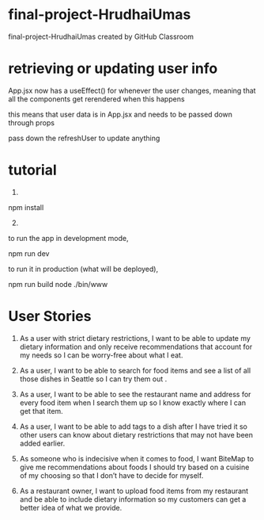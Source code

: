 # final-project-HrudhaiUmas
final-project-HrudhaiUmas created by GitHub Classroom


# retrieving or updating user info

App.jsx now has a useEffect() for whenever the user changes, meaning that all the components get rerendered when this happens

this means that user data is in App.jsx and needs to be passed down through props

pass down the refreshUser to update anything


# tutorial
1.
npm install

2.
to run the app in development mode,

npm run dev

to run it in production (what will be deployed),

npm run build
node ./bin/www

# User Stories
1. As a user with strict dietary restrictions, I want to be able to update my dietary information and only receive recommendations that account for my needs so I can be worry-free about what I eat.

2. As a user, I want to be able to search for food items and see a list of all those dishes in Seattle so I can try them out .

3. As a user, I want to be able to see the restaurant name and address for every food item when I search them up so I know exactly where I can get that item.

4. As a user, I want to be able to add tags to a dish after I have tried it so other users can know about dietary restrictions that may not have been added earlier. 

5. As someone who is indecisive when it comes to food, I want BiteMap to give me recommendations about foods I should try based on a cuisine of my choosing so that I don’t have to decide for myself.

6. As a restaurant owner, I want to upload food items from my restaurant and be able to include dietary information so my customers can get a better idea of what we provide.
